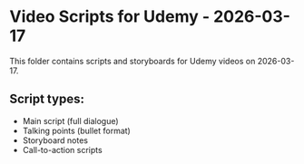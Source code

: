 # Video Scripts for Udemy - 2026-03-17

This folder contains scripts and storyboards for Udemy videos on 2026-03-17.

## Script types:
- Main script (full dialogue)
- Talking points (bullet format)
- Storyboard notes
- Call-to-action scripts
